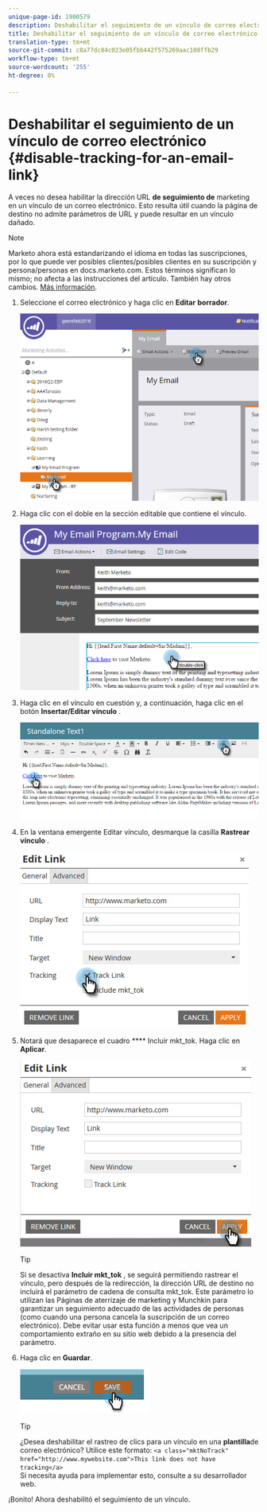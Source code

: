 ```yaml
---
unique-page-id: 1900579
description: Deshabilitar el seguimiento de un vínculo de correo electrónico - Documentos de marketing - Documentación del producto
title: Deshabilitar el seguimiento de un vínculo de correo electrónico
translation-type: tm+mt
source-git-commit: c8a77dc84c023e05fbb442f575269aac108ffb29
workflow-type: tm+mt
source-wordcount: '255'
ht-degree: 0%

---
```



# Deshabilitar el seguimiento de un vínculo de correo electrónico {#disable-tracking-for-an-email-link}

A veces no desea habilitar la dirección URL **de seguimiento de** marketing en un vínculo de un correo electrónico. Esto resulta útil cuando la página de destino no admite parámetros de URL y puede resultar en un vínculo dañado.

>[!NOTE]
>
>Marketo ahora está estandarizando el idioma en todas las suscripciones, por lo que puede ver posibles clientes/posibles clientes en su suscripción y persona/personas en docs.marketo.com. Estos términos significan lo mismo; no afecta a las instrucciones del artículo. También hay otros cambios. [Más información](/help/marketo/getting-started/updates-to-marketo-terminology.md).

1. Seleccione el correo electrónico y haga clic en **Editar** **borrador**.

   ![](assets/one-7.png)

1. Haga clic con el doble en la sección editable que contiene el vínculo.

   ![](assets/two-6.png)

1. Haga clic en el vínculo en cuestión y, a continuación, haga clic en el botón **Insertar/Editar vínculo** .

   ![](assets/three-6.png)

1. En la ventana emergente Editar vínculo, desmarque la casilla **Rastrear vínculo** .

   ![](assets/four-4.png)

1. Notará que desaparece el cuadro **** Incluir mkt_tok. Haga clic en **Aplicar**.

   ![](assets/five-3.png)

   >[!TIP]
   >
   >Si se desactiva **Incluir mkt_tok** , se seguirá permitiendo rastrear el vínculo, pero después de la redirección, la dirección URL de destino no incluirá el parámetro de cadena de consulta mkt_tok. Este parámetro lo utilizan las Páginas de aterrizaje de marketing y Munchkin para garantizar un seguimiento adecuado de las actividades de personas (como cuando una persona cancela la suscripción de un correo electrónico). Debe evitar usar esta función a menos que vea un comportamiento extraño en su sitio web debido a la presencia del parámetro.

1. Haga clic en **Guardar**.

   ![](assets/image2014-9-17-22-3a25-3a20.png)

   >[!TIP]
   >
   >¿Desea deshabilitar el rastreo de clics para un vínculo en una **plantilla**de correo electrónico? Utilice este formato:
   >`<a class="mktNoTrack" href="http://www.mywebsite.com">This link does not have tracking</a>`\
   >Si necesita ayuda para implementar esto, consulte a su desarrollador web.

¡Bonito! Ahora deshabilitó el seguimiento de un vínculo.
